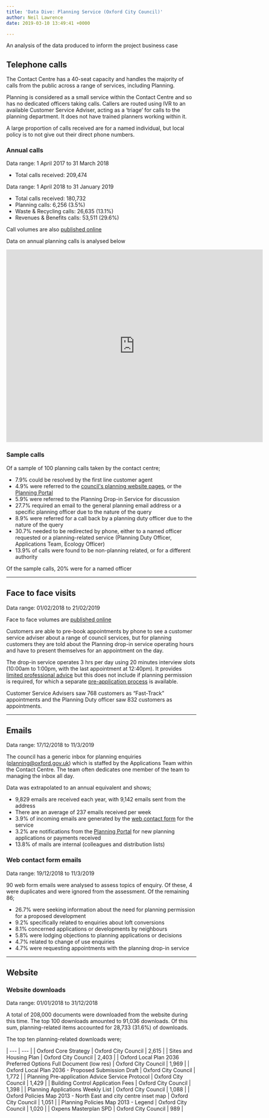 ```yaml
---
title: 'Data Dive: Planning Service (Oxford City Council)'
author: Neil Lawrence
date: 2019-03-10 13:49:41 +0000

---
```

An analysis of the data produced to inform the project business case

## Telephone calls

The Contact Centre has a 40-seat capacity and handles the majority of calls from the public across a range of services, including Planning.

Planning is considered as a small service within the Contact Centre and so has no dedicated officers taking calls. Callers are routed using IVR to an available Customer Service Adviser, acting as a ‘triage’ for calls to the planning department. It does not have trained planners working within it.

A large proportion of calls received are for a named individual, but local policy is to not give out their direct phone numbers.

### Annual calls

Data range: 1 April 2017 to 31 March 2018

* Total calls received: 209,474

Data range: 1 April 2018 to 31 January 2019

* Total calls received: 180,732
* Planning calls: 6,256 (3.5%)
* Waste & Recycling calls: 26,635 (13.1%)
* Revenues & Benefits calls: 53,511 (29.6%)

Call volumes are also [published online](https://digital.oxford.gov.uk/performance/transactions.html)

Data on annual planning calls is analysed below

<iframe width="680" height="510" src="https://app.powerbi.com/view?r=eyJrIjoiYjE0MTNlYjctNGIyMC00OTRlLWIwOGUtZWUyNTEyZDIxZTAwIiwidCI6IjlmM2QwZjM5LTVlMmItNGY4OC05ZDQzLWU5MzQ0ZjlhYTAyZCIsImMiOjh9" frameborder="0" allowFullScreen="true"></iframe>

### Sample calls

Of a sample of 100 planning calls taken by the contact centre;

* 7.9% could be resolved by the first line customer agent
* 4.9% were referred to the [council's planning website pages](https://www.oxford.gov.uk/planning), or the [Planning Portal](https://www.planningportal.co.uk/)
* 5.9% were referred to the Planning Drop-in Service for discussion
* 27.7% required an email to the general planning email address or a specific planning officer due to the nature of the query
* 8.9% were referred for a call back by a planning duty officer due to the nature of the query
* 30.7% needed to be redirected by phone, either to a named officer requested or a planning-related service (Planning Duty Officer, Applications Team, Ecology Officer)
* 13.9% of calls were found to be non-planning related, or for a different authority

Of the sample calls, 20% were for a named officer

***

## Face to face visits

Data range: 01/02/2018 to 21/02/2019

Face to face volumes are [published online](https://digital.oxford.gov.uk/performance/transactions.html)

Customers are able to pre-book appointments by phone to see a customer service adviser about a range of council services, but for planning customers they are told about the Planning drop-in service operating hours and have to present themselves for an appointment on the day.

The drop-in service operates 3 hrs per day using 20 minutes interview slots (10:00am to 1:00pm, with the last appointment at 12:40pm). It provides [limited professional advice](https://www.oxford.gov.uk/info/20066/planning_applications/723/contacting_us_for_planning_advice) but this does not include if planning permission is required, for which a separate [pre-application process](https://www.oxford.gov.uk/info/20066/planning_applications/331/pre-application_planning_advice) is available.

Customer Service Advisers saw 768 customers as “Fast-Track” appointments and the Planning Duty officer saw 832 customers as appointments.

***

## Emails

Data range: 17/12/2018 to 11/3/2019

The council has a generic inbox for planning enquiries (planning@oxford.gov.uk) which is staffed by the Applications Team within the Contact Centre. The team often dedicates one member of the team to managing the inbox all day.

Data was extrapolated to an annual equivalent and shows;

* 9,829 emails are received each year, with 9,142 emails sent from the address
* There are an average of 237 emails received per week 
* 3.9% of incoming emails are generated by the [web contact form](https://ecitizen.oxford.gov.uk/citizenportal/form.aspx?form=Web_Contact_Form&Service=PlanningAdviceDutyService) for the service
* 3.2% are notifications from the [Planning Portal](https://www.planningportal.co.uk/) for new planning applications or payments received
* 13.8% of mails are internal (colleagues and distribution lists)

### Web contact form emails

Data range: 19/12/2018 to 11/3/2019

90 web form emails were analysed to assess topics of enquiry. Of these, 4 were duplicates and were ignored from the assessment. Of the remaining 86;

* 26.7% were seeking information about the need for planning permission for a proposed development
* 9.2% specifically related to enquiries about loft conversions
* 8.1% concerned applications or developments by neighbours
* 5.8% were lodging objections to planning applications or decisions
* 4.7% related to change of use enquiries
* 4.7% were requesting appointments with the planning drop-in service

***

## Website

### Website downloads

Data range: 01/01/2018 to 31/12/2018

A total of 208,000 documents were downloaded from the website during this time. The top 100 downloads amounted to 91,036 downloads. Of this sum, planning-related items accounted for 28,733 (31.6%) of downloads.

The top ten planning-related downloads were;

| --- | --- |
| Oxford Core Strategy | Oxford City Council | 2,615 |
| Sites and Housing Plan | Oxford City Council | 2,403 |
| Oxford Local Plan 2036 Preferred Options Full Document (low res) | Oxford City Council | 1,969 |
| Oxford Local Plan 2036 - Proposed Submission Draft | Oxford City Council | 1,772 |
| Planning Pre-application Advice Service Protocol | Oxford City Council | 1,429 |
| Building Control Application Fees | Oxford City Council | 1,398 |
| Planning Applications Weekly List | Oxford City Council | 1,088 |
| Oxford Policies Map 2013 - North East and city centre inset map | Oxford City Council | 1,051 |
| Planning Policies Map 2013 - Legend | Oxford City Council | 1,020 |
| Oxpens Masterplan SPD | Oxford City Council | 989 |